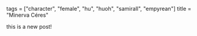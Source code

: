 tags = ["character", "female", "hu", "huoh", "samirall", "empyrean"]
title = "Minerva Céres"

this is a new post!
